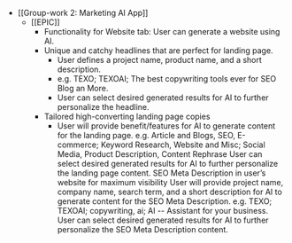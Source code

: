 - [[Group-work 2: Marketing AI App]]
	- [[EPIC]]
		- Functionality for Website tab: User can generate a website using AI.
		- Unique and catchy headlines that are perfect for landing page.
			- User defines a project name, product name, and a short description.
			- e.g. TEXO; TEXOAI; The best copywriting tools ever for SEO Blog an More.
			- User can select desired generated results for AI to further personalize the headline.
		- Tailored high-converting landing page copies
			- User will provide benefit/features for AI to generate content for the landing page.
			  e.g. Article and Blogs, SEO, E-commerce; Keyword Research, Website and Misc; Social Media, Product Description, Content Rephrase
			  User can select desired generated results for AI to further personalize the landing page content.
			  SEO Meta Description in user’s website for maximum visibility
			  User will provide project name, company name, search term, and a short description for AI to generate content for the SEO Meta Description.
			  e.g. TEXO; TEXOAI; copywriting, ai; AI -- Assistant for your business.
			  User can select desired generated results for AI to further personalize the SEO Meta Description content.